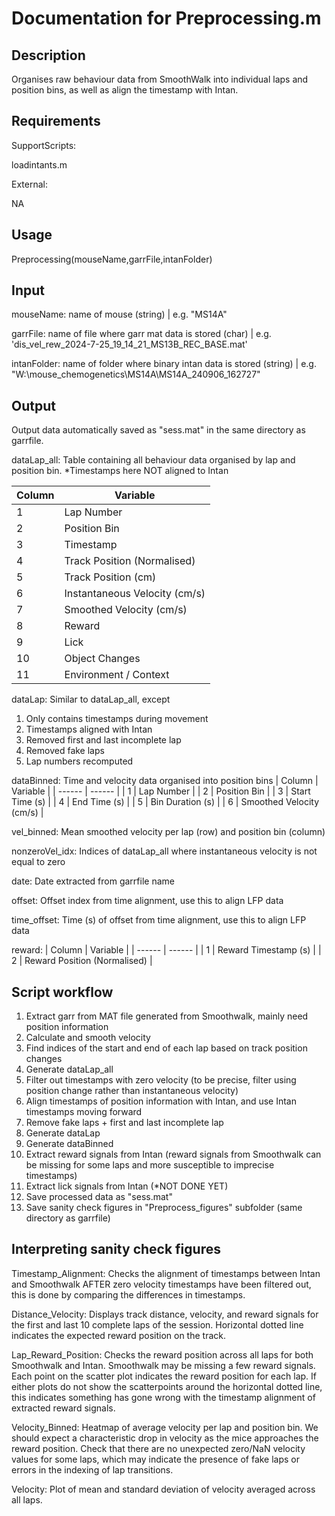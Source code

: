 # Documentation for Preprocessing.m

## Description
Organises raw behaviour data from SmoothWalk into individual laps and position bins, as well as align the timestamp with Intan.

## Requirements

SupportScripts:

loadintants.m

External:

NA 

## Usage
Preprocessing(mouseName,garrFile,intanFolder)

## Input
mouseName: name of mouse (string) | e.g. "MS14A"

garrFile: name of file where garr mat data is stored (char) | e.g. 'dis_vel_rew_2024-7-25_19_14_21_MS13B_REC_BASE.mat'

intanFolder: name of folder where binary intan data is stored (string) | e.g. "W:\mouse_chemogenetics\MS14A\MS14A_240906_162727"

## Output

Output data automatically saved as "sess.mat" in the same directory as garrfile.

dataLap_all:
Table containing all behaviour data organised by lap and position bin. *Timestamps here NOT aligned to Intan

| Column | Variable |
| ------ | ------ |
| 1 | Lap Number |
| 2 | Position Bin |
| 3 | Timestamp |
| 4 | Track Position (Normalised) |
| 5 | Track Position (cm) |
| 6 | Instantaneous Velocity (cm/s) |
| 7 | Smoothed Velocity (cm/s) |
| 8 | Reward |
| 9 | Lick |
| 10 | Object Changes |
| 11 | Environment / Context |

dataLap:
Similar to dataLap_all, except
1) Only contains timestamps during movement
2) Timestamps aligned with Intan
3) Removed first and last incomplete lap
4) Removed fake laps
5) Lap numbers recomputed

dataBinned:
Time and velocity data organised into position bins
| Column | Variable |
| ------ | ------ |
| 1 | Lap Number |
| 2 | Position Bin |
| 3 | Start Time (s) |
| 4 | End Time (s) |
| 5 | Bin Duration (s) |
| 6 | Smoothed Velocity (cm/s) |

vel_binned:
Mean smoothed velocity per lap (row) and position bin (column)

nonzeroVel_idx:
Indices of dataLap_all where instantaneous velocity is not equal to zero

date:
Date extracted from garrfile name

offset:
Offset index from time alignment, use this to align LFP data

time_offset:
Time (s) of offset from time alignment, use this to align LFP data

reward:
| Column | Variable |
| ------ | ------ |
| 1 | Reward Timestamp (s) |
| 2 | Reward Position (Normalised) |

## Script workflow
1) Extract garr from MAT file generated from Smoothwalk, mainly need position information
2) Calculate and smooth velocity
3) Find indices of the start and end of each lap based on track position changes
4) Generate dataLap_all
5) Filter out timestamps with zero velocity (to be precise, filter using position change rather than instantaneous velocity)
6) Align timestamps of position information with Intan, and use Intan timestamps moving forward
7) Remove fake laps + first and last incomplete lap
8) Generate dataLap
9) Generate dataBinned
10) Extract reward signals from Intan (reward signals from Smoothwalk can be missing for some laps and more susceptible to imprecise timestamps)
11) Extract lick signals from Intan (*NOT DONE YET)
12) Save processed data as "sess.mat"
13) Save sanity check figures in "Preprocess_figures" subfolder (same directory as garrfile)

## Interpreting sanity check figures
Timestamp_Alignment: Checks the alignment of timestamps between Intan and Smoothwalk AFTER zero velocity timestamps have been filtered out, this is done by comparing the differences in timestamps.

Distance_Velocity: Displays track distance, velocity, and reward signals for the first and last 10 complete laps of the session. Horizontal dotted line indicates the expected reward position on the track.

Lap_Reward_Position: Checks the reward position across all laps for both Smoothwalk and Intan. Smoothwalk may be missing a few reward signals. Each point on the scatter plot indicates the reward position for each lap. If either plots do not show the scatterpoints around the horizontal dotted line, this indicates something has gone wrong with the timestamp alignment of extracted reward signals.

Velocity_Binned: Heatmap of average velocity per lap and position bin. We should expect a characteristic drop in velocity as the mice approaches the reward position. Check that there are no unexpected zero/NaN velocity values for some laps, which may indicate the presence of fake laps or errors in the indexing of lap transitions.

Velocity: Plot of mean and standard deviation of velocity averaged across all laps.


